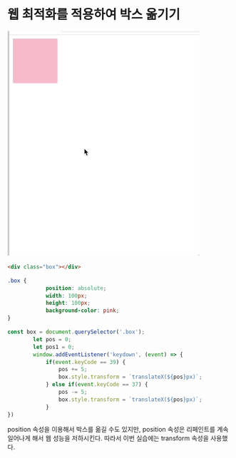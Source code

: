 # 웹 최적화를 적용하여 박스 옮기기

<img src="box.gif">

```html
<div class="box"></div>
````

```css
.box {
            position: absolute;
            width: 100px;
            height: 100px;
            background-color: pink;
}
```

```javascript
const box = document.querySelector('.box');
        let pos = 0;
        let pos1 = 0;
        window.addEventListener('keydown', (event) => {
            if(event.keyCode == 39) {
                pos += 5;
                box.style.transform = `translateX(${pos}px)`;
            } else if(event.keyCode == 37) {
                pos -= 5;
                box.style.transform = `translateX(${pos}px)`;
            }
})
```

position 속성을 이용해서 박스를 옮길 수도 있지만, position 속성은 리페인트를 계속 일어나게 해서 웹 성능을 저하시킨다.
따라서 이번 실습에는 transform 속성을 사용했다.